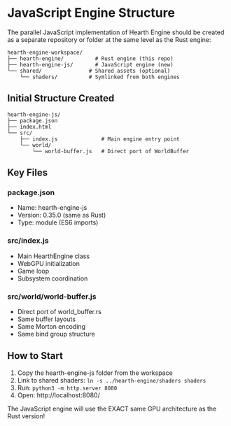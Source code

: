 # JavaScript Engine Structure

The parallel JavaScript implementation of Hearth Engine should be created as a separate repository or folder at the same level as the Rust engine:

```
hearth-engine-workspace/
├── hearth-engine/          # Rust engine (this repo)
├── hearth-engine-js/       # JavaScript engine (new)
└── shared/               # Shared assets (optional)
    └── shaders/          # Symlinked from both engines
```

## Initial Structure Created

```
hearth-engine-js/
├── package.json
├── index.html
└── src/
    ├── index.js              # Main engine entry point
    └── world/
        └── world-buffer.js   # Direct port of WorldBuffer
```

## Key Files

### package.json
- Name: hearth-engine-js
- Version: 0.35.0 (same as Rust)
- Type: module (ES6 imports)

### src/index.js
- Main HearthEngine class
- WebGPU initialization
- Game loop
- Subsystem coordination

### src/world/world-buffer.js
- Direct port of world_buffer.rs
- Same buffer layouts
- Same Morton encoding
- Same bind group structure

## How to Start

1. Copy the hearth-engine-js folder from the workspace
2. Link to shared shaders: `ln -s ../hearth-engine/shaders shaders`
3. Run: `python3 -m http.server 8080`
4. Open: http://localhost:8080/

The JavaScript engine will use the EXACT same GPU architecture as the Rust version!